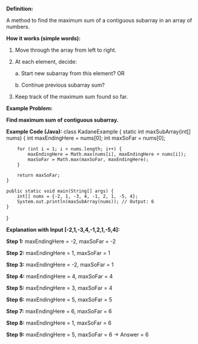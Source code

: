 **Definition:**

A method to find the maximum sum of a contiguous subarray in an array of numbers.

**How it works (simple words):**

1. Move through the array from left to right.

2. At each element, decide:

   a. Start new subarray from this element? OR

   b. Continue previous subarray sum?

3. Keep track of the maximum sum found so far.

**Example Problem:**

**Find maximum sum of contiguous subarray.**

**Example Code (Java):**
class KadaneExample {
static int maxSubArray(int[] nums) {
int maxEndingHere = nums[0];
int maxSoFar = nums[0];

        for (int i = 1; i < nums.length; i++) {
            maxEndingHere = Math.max(nums[i], maxEndingHere + nums[i]);
            maxSoFar = Math.max(maxSoFar, maxEndingHere);
        }

        return maxSoFar;
    }

    public static void main(String[] args) {
        int[] nums = {-2, 1, -3, 4, -1, 2, 1, -5, 4};
        System.out.println(maxSubArray(nums)); // Output: 6
    }

}

**Explanation with Input [-2,1,-3,4,-1,2,1,-5,4]:**

**Step 1:** maxEndingHere = -2, maxSoFar = -2

**Step 2:** maxEndingHere = 1, maxSoFar = 1

**Step 3:** maxEndingHere = -2, maxSoFar = 1

**Step 4:** maxEndingHere = 4, maxSoFar = 4

**Step 5:** maxEndingHere = 3, maxSoFar = 4

**Step 6:** maxEndingHere = 5, maxSoFar = 5

**Step 7:** maxEndingHere = 6, maxSoFar = 6

**Step 8:** maxEndingHere = 1, maxSoFar = 6

**Step 9:** maxEndingHere = 5, maxSoFar = 6 → Answer = 6
